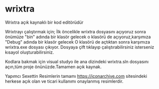 # wrixtra
Wrixtra açık kaynaklı bir kod editörüdür


Wrixtrayı çalıştırmak için;
İlk öncelikle wrixtra dosyasını açıyoruz sonra önümüze "bin" adında bir klasör gelecek
o klasörü de açıyoruz,karşımıza "Debug" adında bir klasör gelecek
O klasörü de açtıktan sonra karşımıza wrixtra.exe dosyası çıkıyor.
Dosyaya çift tıklayıp çalıştırabilirsiniz isterseniz kısayol oluşturabilirsiniz.

Kodlara bakmak için visual studyo ile ana dizindeki wrixtra.sln dosyasını açın,tüm proje önünüzde.Tamamen açık kaynak.

Yapımcı Sexettin
Resimlerin tamamı https://iconarchive.com sitesindeki herkese açık olan ve ticari kullanımı onaylanmış resimlerdir.
